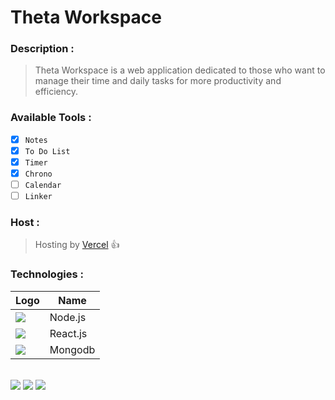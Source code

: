 # Theta Workspace
### Description :
> Theta Workspace is a web application dedicated to those who want to manage their time and daily tasks for more productivity and efficiency.

### Available Tools :
- [x] `Notes`
- [x] `To Do List`
- [x] `Timer`
- [x] `Chrono`
- [ ] `Calendar`
- [ ] `Linker`

### Host :
> Hosting by [Vercel](https://vercel.com/) :+1:

### Technologies :
| Logo | Name |
| --- | --- |
| <span><img src="https://img.icons8.com/color/50/null/nodejs.png"/></span> | Node.js |
| <span><img src="https://img.icons8.com/color/50/null/react-native.png"/></span> | React.js |
| <span><img src="https://img.icons8.com/color/50/null/mongodb.png"/></span> | Mongodb |

<br/>
<span><img src="https://img.shields.io/badge/JavaScript-F7DF1E?style=flat&logo=javascript&logoColor=black"/></span>
<span><img src="https://img.shields.io/badge/-HTML5-E34F26?style=flat&logo=html5&logoColor=white"/></span>
<span><img src="https://img.shields.io/badge/-CSS3-1572B6?style=flat&logo=css3"/></span>
